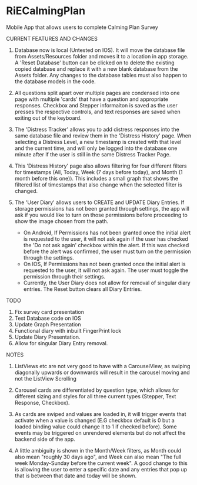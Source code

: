 # RiECalmingPlan
Mobile App that allows users to complete Calming Plan Survey

CURRENT FEATURES AND CHANGES
1. Database now is local (Untested on IOS). 
It will move the database file from Assets/Resources folder and moves it to a location in app storage. A 'Reset Database' button can be clicked on to delete the existing copied database and replace it with a new blank database from the Assets folder.
Any changes to the database tables must also happen to the database models in the code.

2. All questions split apart over multiple pages are condensed into one page with multiple 'cards' that have a question and
appropriate responses. Checkbox and Stepper informaiton is saved as the user presses the respective controls, and text responses are saved when exiting out of the keyboard.

3. The 'Distress Tracker' allows you to add distress responses into the same database file and review them in the 'Distress History' page. When selecting a Distress Level, a new timestamp is created with that level and the current time, and will only be logged into the database one minute after if the user is still in the same Distress Tracker Page.

4. This 'Distress History' page also allows filtering for four different filters for timestamps (All, Today, Week (7 days before today), and Month (1 month before this one)). This includes a small graph that shows the filtered list of timestamps that also change when the selected filter is changed.

5. The 'User Diary' allows users to CREATE and UPDATE Diary Entries. If storage permissions has not been granted through settings, the app will ask if you would like to turn on those permissions before proceeding to show the image chosen from the path.
   - On Android, If Permissions has not been granted once the initial alert is requested to the user, it will not ask again if the user has checked the 'Do not ask again' checkbox within the alert. If this was checked before the alert was confirmed, the user must turn on the permission through the settings.
   - On IOS, If Permissions has not been granted once the initial alert is requested to the user, it will not ask again. The user must toggle the permission through their settings.
   - Currently, the User Diary does not allow for removal of singular diary entries. The Reset button clears all Diary Entries.

TODO
1. Fix survey card presentation
2. Test Database code on IOS
3. Update Graph Presentation
4. Functional diary with inbuilt FingerPrint lock
5. Update Diary Presentation.
6. Allow for singular Diary Entry removal.

NOTES
1. ListViews etc are not very good to have with a CarouselView, as swiping diagonally upwards or downwards will result 
in the carousel moving and not the ListView Scrolling
2. Carousel cards are differentiated by question type, which allows for different sizing and styles for all three current types
(Stepper, Text Response, Checkbox).
3. As cards are swiped and values are loaded in, it will trigger events that activate when a value is changed (E.G checkbox default is 0 but a loaded binding value could change it to 1 if checked before). Some events may be triggered on unrendered elements but do not affect the backend side of the app.

4. A little ambiguity is shown in the Month/Week filters, as Month could also mean "roughly 30 days ago", and Week can also mean "The full week Monday-Sunday before the current week". A good change to this is allowing the user to enter a specific date and any entries that pop up that is between that date and today will be shown.
